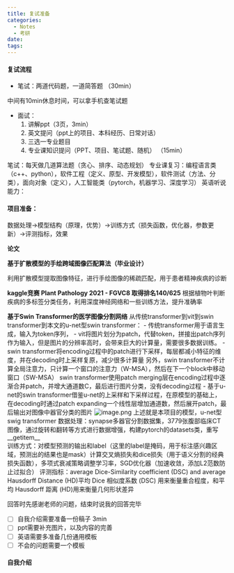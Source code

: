 ```yaml
---
title: 复试准备
categories:
  - Notes
  - 考研
date:
tags:
---
```

#### 复试流程
- 笔试：两道代码题，一道简答题
（30min）

中间有10min休息时间，可以拿手机查笔试题

- 面试：
	1. 讲解ppt（3页，3min）
	2. 英文提问（ppt上的项目、本科经历、日常对话）
	3. 三选一专业题目
	4. 专业课知识提问（PPT、项目、笔试题、随机）
（15min）



笔试：每天做几道算法题（贪心、排序、动态规划）
专业课复习：编程语言类（c++、python），软件工程（定义、原型、开发模型），软件测试（方法、分类），面向对象（定义），人工智能类（pytorch，机器学习、深度学习）
英语听说能力：


#### 项目准备：
数据处理->模型结构（原理，优势）->训练方式（损失函数，优化器，参数更新）->评测指标，效果

**论文**



**基于扩散模型的手绘跨域图像匹配算法（毕业设计）**

利用扩散模型提取图像特征，进行手绘图像的稀疏匹配，用于患者精神疾病的诊断

  
**kaggle竞赛 Plant Pathology 2021 - FGVC8 取得排名140/625**
根据植物叶判断疾病的多标签分类任务，利用深度神经网络和一些训练方法，提升准确率

  

**基于Swin Transformer的医学图像分割网络**
从传统transformer到vit到swin transformer到本文的u-net型swin transformer：
	- 传统transformer用于语言生成，输入为token序列，
	- vit将图片划分为patch，代替token，拼接出patch序列作为输入，但是图片的分辨率高时，会带来巨大的计算量，需要很多数据训练。
	- swin transformer将encoding过程中的patch进行下采样，每层都减小特征的维度，并在decoding时上采样复原，减少很多计算量
	  另外，swin transformer不计算全局注意力，只计算一个窗口的注意力（W-MSA），然后在下一个block中移动窗口（SW-MSA）
	  swin transformer使用patch merging层在encoding过程中逐渐合并patch，并增大通道数C，最后进行图片分类，没有decoding过程
	- 基于u-net的swin transformer借鉴u-net的上采样和下采样过程，在原模型的基础上，在decoding时通过patch expanding一个线性层增加通道数，然后展开patch，最后输出对图像中器官分类的图片
	![image.png](https://cdn.jsdelivr.net/gh/zhengyangWang1/image@main/img/20250307173907.png)
上述就是本项目的模型，u-net型swig transformer
数据处理：synapse多器官分割数据集，3779张腹部临床CT图像，通过旋转和翻转等方式进行数据增强，构建pytorch的datasets类，重写__getitem__  
训练方式：对模型预测的输出和label（这里的label是掩码，用于标注感兴趣区域，预测出的结果也是mask）计算交叉熵损失和dice损失（用于语义分割的经典损失函数），多项式衰减策略调整学习率，SGD优化器（加速收敛，添加L2范数防止过拟合）
评测指标：average Dice-Similarity coefficient (DSC) and average Hausdorff Distance (HD)平均 Dice 相似度系数 (DSC) 用来衡量重合程度，和平均 Hausdorff 距离 (HD)用来衡量几何形状差异







回答时先感谢老师的问题，结束时说我的回答完毕

- [ ] 自我介绍需要准备一份稿子 3min
- [ ] ppt需要补充图片，以及内容的完善
- [ ] 英语需要多准备几份通用模板
- [ ] 不会的问题需要一个模板

#### 自我介绍
